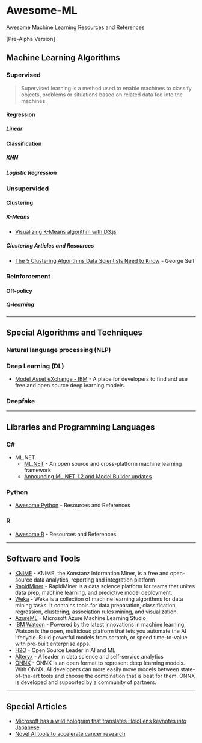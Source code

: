 # Awesome-ML
Awesome Machine Learning Resources and References

[Pre-Alpha Version]

## Machine Learning Algorithms

### Supervised
> Supervised learning is a method used to enable machines to classify objects, problems or situations based on related data fed into the machines.

#### Regression
##### Linear

#### Classification
##### KNN
##### Logistic Regression

### Unsupervided

#### Clustering
##### K-Means
* [Visualizing K-Means algorithm with D3.js](http://tech.nitoyon.com/en/blog/2013/11/07/k-means/)

##### Clustering Articles and Resources
* [The 5 Clustering Algorithms Data Scientists Need to Know](https://towardsdatascience.com/the-5-clustering-algorithms-data-scientists-need-to-know-a36d136ef68) - George Seif



### Reinforcement 
#### Off-policy
##### Q-learning








-----
## Special Algorithms and Techniques

### Natural language processing (NLP)

### Deep Learning (DL)
* [Model Asset eXchange - IBM](https://developer.ibm.com/exchanges/models/) - A place for developers to find and use free and open source deep learning models.

### Deepfake



-----
## Libraries and Programming Languages
### C#
* ML.NET
  * [ML.NET](https://dotnet.microsoft.com/apps/machinelearning-ai/ml-dotnet) - An open source and cross-platform machine learning framework
  * [Announcing ML.NET 1.2 and Model Builder updates](https://devblogs.microsoft.com/dotnet/announcing-ml-net-1-2-and-model-builder-updates-machine-learning-for-net/)

### Python
* [Awesome Python](https://github.com/NajiElKotob/Awesome-Python) - Resources and References

### R
* [Awesome R](https://github.com/NajiElKotob/Awesome-R) - Resources and References

-----

## Software and Tools
* [KNIME](https://www.knime.com) - KNIME, the Konstanz Information Miner, is a free and open-source data analytics, reporting and integration platform
* [RapidMiner](https://rapidminer.com) - RapidMiner is a data science platform for teams that unites data prep, machine learning, and predictive model deployment.
* [Weka](https://www.cs.waikato.ac.nz/ml/weka/
) - Weka is a collection of machine learning algorithms for data mining tasks. It contains tools for data preparation, classification, regression, clustering, association rules mining, and visualization. 
* [AzureML](https://studio.azureml.net/) - Microsoft Azure Machine Learning Studio
* [IBM Watson](https://www.ibm.com/watson) - Powered by the latest innovations in machine learning, Watson is the open, multicloud platform that lets you automate the AI lifecycle. Build powerful models from scratch, or speed time-to-value with pre-built enterprise apps.
* [H2O](https://www.h2o.ai) - Open Source Leader in AI and ML
* [Alteryx](https://www.alteryx.com) - A leader in data science and self-service analytics
* [ONNX](https://onnx.ai/) - ONNX is an open format to represent deep learning models. With ONNX, AI developers can more easily move models between state-of-the-art tools and choose the combination that is best for them. ONNX is developed and supported by a community of partners.

-----
## Special Articles
* [Microsoft has a wild hologram that translates HoloLens keynotes into Japanese](https://www.theverge.com/2019/7/17/20697976/microsoft-hololens-hologram-keynote-japanese-translation-microsoft-inspire)
* [Novel AI tools to accelerate cancer research](https://www.ibm.com/blogs/research/2019/07/ai-tools-for-cancer-research/) 
